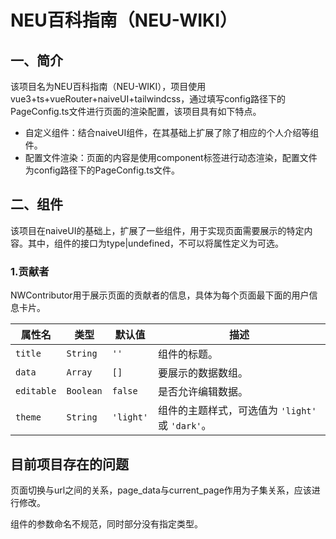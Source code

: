 # NEU百科指南（NEU-WIKI）

## 一、简介

该项目名为NEU百科指南（NEU-WIKI），项目使用vue3+ts+vueRouter+naiveUI+tailwindcss，通过填写config路径下的PageConfig.ts文件进行页面的渲染配置，该项目具有如下特点。

- 自定义组件：结合naiveUI组件，在其基础上扩展了除了相应的个人介绍等组件。
- 配置文件渲染：页面的内容是使用component标签进行动态渲染，配置文件为config路径下的PageConfig.ts文件。

## 二、组件

该项目在naiveUI的基础上，扩展了一些组件，用于实现页面需要展示的特定内容。其中，组件的接口为type|undefined，不可以将属性定义为可选。

### 1.贡献者

NWContributor用于展示页面的贡献者的信息，具体为每个页面最下面的用户信息卡片。

| 属性名       | 类型             | 默认值        | 描述                             |
|--------------|------------------|---------------|----------------------------------|
| `title`      | `String`         | `''`           | 组件的标题。                     |
| `data`       | `Array`          | `[]`           | 要展示的数据数组。               |
| `editable`   | `Boolean`        | `false`        | 是否允许编辑数据。               |
| `theme`      | `String`         | `'light'`      | 组件的主题样式，可选值为 `'light'` 或 `'dark'`。 |

## 目前项目存在的问题

页面切换与url之间的关系，page_data与current_page作用为子集关系，应该进行修改。

组件的参数命名不规范，同时部分没有指定类型。